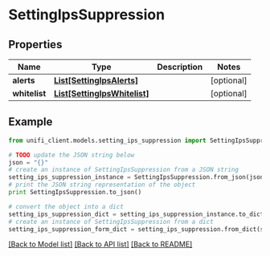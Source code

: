 # SettingIpsSuppression


## Properties

Name | Type | Description | Notes
------------ | ------------- | ------------- | -------------
**alerts** | [**List[SettingIpsAlerts]**](SettingIpsAlerts.md) |  | [optional] 
**whitelist** | [**List[SettingIpsWhitelist]**](SettingIpsWhitelist.md) |  | [optional] 

## Example

```python
from unifi_client.models.setting_ips_suppression import SettingIpsSuppression

# TODO update the JSON string below
json = "{}"
# create an instance of SettingIpsSuppression from a JSON string
setting_ips_suppression_instance = SettingIpsSuppression.from_json(json)
# print the JSON string representation of the object
print SettingIpsSuppression.to_json()

# convert the object into a dict
setting_ips_suppression_dict = setting_ips_suppression_instance.to_dict()
# create an instance of SettingIpsSuppression from a dict
setting_ips_suppression_form_dict = setting_ips_suppression.from_dict(setting_ips_suppression_dict)
```
[[Back to Model list]](../README.md#documentation-for-models) [[Back to API list]](../README.md#documentation-for-api-endpoints) [[Back to README]](../README.md)


